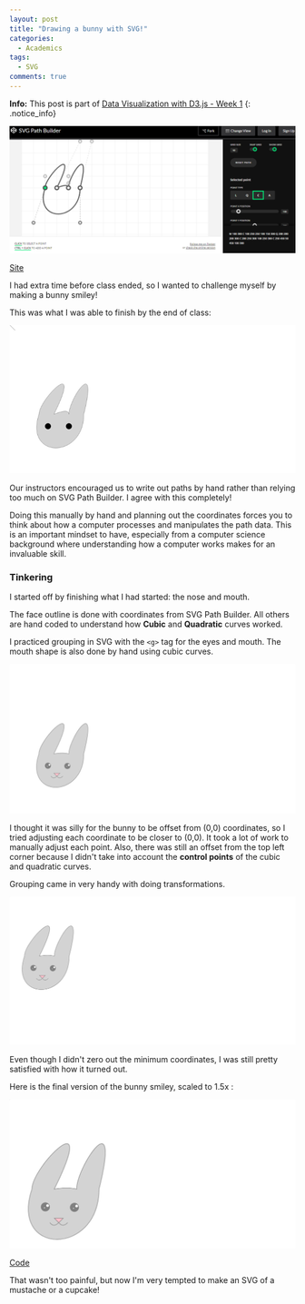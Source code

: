 ```yaml
---
layout: post
title: "Drawing a bunny with SVG!"
categories:
  - Academics
tags:
  - SVG
comments: true
---
```


**Info:** This post is part of [Data Visualization with D3.js - Week 1](https://danaoira.github.io/data-visualization-with-d3js-week-1/)
{: .notice_info}

[![05a]](https://codepen.io/anthonydugois/pen/mewdyZ)

[Site](https://codepen.io/anthonydugois/pen/mewdyZ)

I had extra time before class ended, so I wanted to challenge myself by making a bunny smiley!

This was what I was able to finish by the end of class:

![05b]

Our instructors encouraged us to write out paths by hand rather than relying too much on SVG Path Builder. I agree with this completely!

Doing this manually by hand and planning out the coordinates forces you to think about how a computer processes and manipulates the path data. This is an important mindset to have, especially from a computer science background where understanding how a computer works makes for an invaluable skill.

### Tinkering

I started off by finishing what I had started: the nose and mouth.

The face outline is done with coordinates from SVG Path Builder. All others are hand coded to understand how **Cubic** and **Quadratic** curves worked.

I practiced grouping in SVG with the `<g>` tag for the eyes and mouth. The mouth shape is also done by hand using cubic curves.

![05c]

I thought it was silly for the bunny to be offset from (0,0) coordinates, so I tried adjusting each coordinate to be closer to (0,0). It took a lot of work to manually adjust each point. Also, there was still an offset from the top left corner because I didn't take into account the **control points** of the cubic and quadratic curves.

Grouping came in very handy with doing transformations.

![05d]

Even though I didn't zero out the minimum coordinates, I was still pretty satisfied with how it turned out.

Here is the final version of the bunny smiley, scaled to 1.5x :

[![05e]](https://bl.ocks.org/danaoira/c729c4a4b848099edc7c5b5ad90ccb18)

[Code](https://bl.ocks.org/danaoira/c729c4a4b848099edc7c5b5ad90ccb18)

That wasn't too painful, but now I'm very tempted to make an SVG of a mustache or a cupcake!

[05a]: /images/05-svg-path-builder.PNG "SVG Path Builder"
[05b]: /images/05-svg-bunny-in-progress.PNG "SVG Bunny in Progress"
[05c]: /images/05-svg-bunny-final.png "SVG Bunny Final"
[05d]: /images/05-svg-bunny-final2.PNG "SVG Bunny Final 2"
[05e]: /images/05-svg-bunny-final3.PNG "SVG Bunny Final 3"